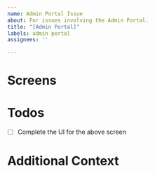 ```yaml
---
name: Admin Portal Issue
about: For issues involving the Admin Portal.
title: "[Admin Portal]"
labels: admin portal
assignees: ''

---
```


# Screens

# Todos
- [ ] Complete the UI for the above screen

# Additional Context
